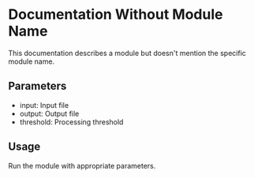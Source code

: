 # Documentation Without Module Name

This documentation describes a module but doesn't mention the specific module name.

## Parameters
- input: Input file
- output: Output file
- threshold: Processing threshold

## Usage
Run the module with appropriate parameters.
